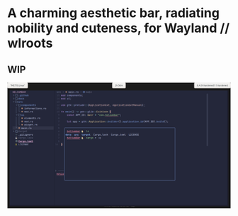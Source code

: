 # A charming aesthetic bar, radiating nobility and cuteness, for Wayland // wlroots

## WIP

![image](showcase/phase_2.png)
